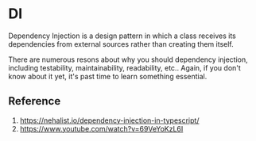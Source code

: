# DI

Dependency Injection is a design pattern in which a class receives its dependencies from external sources rather than creating them itself.


There are numerous resons about why you should dependency injection, including testability, maintainability, readability, etc.. Again, if you don't know about it yet, it's past time to learn something essential.

## Reference

1. https://nehalist.io/dependency-injection-in-typescript/
2. https://www.youtube.com/watch?v=69VeYoKzL6I